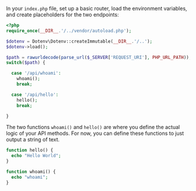 In your `index.php` file, set up a basic router, load the environment variables, and create placeholders for the two endpoints:

```php
<?php
require_once(__DIR__.'/../vendor/autoload.php');

$dotenv = Dotenv\Dotenv::createImmutable(__DIR__.'/..');
$dotenv->load();

$path = rawurldecode(parse_url($_SERVER['REQUEST_URI'], PHP_URL_PATH));
switch($path) {

  case '/api/whoami':
    whoami();
    break;

  case '/api/hello':
    hello();
    break;

}
```

The two functions `whoami()` and `hello()` are where you define the actual logic of your API methods. For now, you can define these functions to just output a string of text.

```php
function hello() {
  echo "Hello World";
}

function whoami() {
  echo "whoami";
}
```

